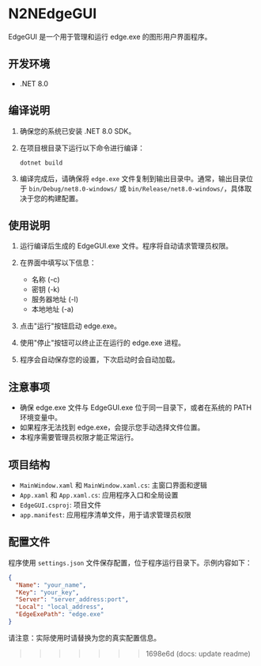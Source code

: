 # N2NEdgeGUI

EdgeGUI 是一个用于管理和运行 edge.exe 的图形用户界面程序。

## 开发环境

- .NET 8.0

## 编译说明

1. 确保您的系统已安装 .NET 8.0 SDK。

2. 在项目根目录下运行以下命令进行编译：

   ```
   dotnet build
   ```

3. 编译完成后，请确保将 `edge.exe` 文件复制到输出目录中。通常，输出目录位于 `bin/Debug/net8.0-windows/` 或 `bin/Release/net8.0-windows/`，具体取决于您的构建配置。

## 使用说明

1. 运行编译后生成的 EdgeGUI.exe 文件。程序将自动请求管理员权限。

2. 在界面中填写以下信息：
   - 名称 (-c)
   - 密钥 (-k)
   - 服务器地址 (-l)
   - 本地地址 (-a)

3. 点击"运行"按钮启动 edge.exe。

4. 使用"停止"按钮可以终止正在运行的 edge.exe 进程。

5. 程序会自动保存您的设置，下次启动时会自动加载。

## 注意事项

- 确保 edge.exe 文件与 EdgeGUI.exe 位于同一目录下，或者在系统的 PATH 环境变量中。
- 如果程序无法找到 edge.exe，会提示您手动选择文件位置。
- 本程序需要管理员权限才能正常运行。

## 项目结构

- `MainWindow.xaml` 和 `MainWindow.xaml.cs`: 主窗口界面和逻辑
- `App.xaml` 和 `App.xaml.cs`: 应用程序入口和全局设置
- `EdgeGUI.csproj`: 项目文件
- `app.manifest`: 应用程序清单文件，用于请求管理员权限

## 配置文件

程序使用 `settings.json` 文件保存配置，位于程序运行目录下。示例内容如下：

```json
{
  "Name": "your_name",
  "Key": "your_key",
  "Server": "server_address:port",
  "Local": "local_address",
  "EdgeExePath": "edge.exe"
}
```

请注意：实际使用时请替换为您的真实配置信息。
>>>>>>> 1698e6d (docs: update readme)
